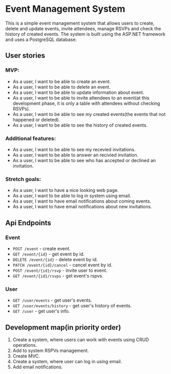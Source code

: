# Event Management System
This is a simple event management system that allows users to create, delete and update events, invite attendees, manage RSVPs and check the history of created events. The system is built using the ASP.NET framework and uses a PostgreSQL database.

## User stories
### MVP:
- As a user, I want to be able to create an event.
- As a user, I want to be able to delete an event.
- As a user, I want to be able to update information about event.
- As a user, I want to be able to invite attendees to an event(at this development phase, it is only a table with attendees without checking RSVPs).
- As a user, I want to be able to see my created events(the events that not happened or deleted).
- As a user, I want to be able to see the history of created events.
### Additional features:
- As a user, I want to be able to see my recevied invitations.
- As a user, I want to be able to answer an recivied invitation.
- As a user, I want to be able to see who has accepted or declined an invitation.
### Stretch goals:
- As a user, I want to have a nice looking web page.
- As a user, I want to be able to log in system using email.
- As a user, I want to have email notifications about coming events.
- As a user, I want to have email notifications about new invitations.

## Api Endpoints
### Event
- `POST /event` - create event.<!-- + -->
- `GET /event/{id}` - get event by id.<!-- + -->
- `DELETE /event/{id}` - delete event by id.<!-- + -->
- `PATCH /event/{id}/cancel` - cancel event by id.<!-- + -->
- `POST /event/{id}/rsvp` - invite user to event.<!-- + -->
- `GET /event/{id}/rsvps` - get event's rspvs.
### User
- `GET /user/events` - get user's events.
- `GET /user/events/history` - get user's history of events.
- `GET /user` - get user's info.
## Development map(in priority order)
1. Create a system, where users can work with events using CRUD operations.
2. Add to system RSPVs management.
3. Create MVC.
4. Create a system, where user can log in using email.
5. Add email notifications.